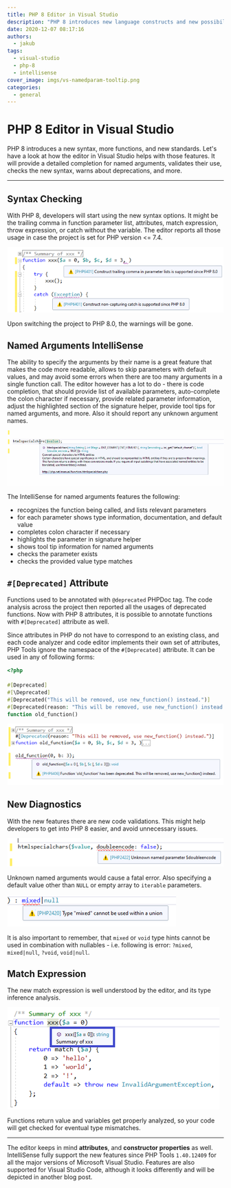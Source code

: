 ```yaml
---
title: PHP 8 Editor in Visual Studio
description: "PHP 8 introduces new language constructs and new possibilities. Let's take a look at how the editor helps with getting into them."
date: 2020-12-07 08:17:16
authors:
  - jakub
tags:
  - visual-studio
  - php-8
  - intellisense
cover_image: imgs/vs-namedparam-tooltip.png
categories:
  - general
---
```


# PHP 8 Editor in Visual Studio

PHP 8 introduces a new syntax, more functions, and new standards. Let's have a look at how the editor in Visual Studio helps with those features. It will provide a detailed completion for named arguments, validates their use, checks the new syntax, warns about deprecations, and more.

<!-- more -->

---

## Syntax Checking

With PHP 8, developers will start using the new syntax options. It might be the trailing comma in function parameter list, attributes, match expression, throw expression, or catch without the variable. The editor reports all those usage in case the project is set for PHP version <= 7.4.

![Image description](imgs/vs-php8-compatibility-errors.png)

Upon switching the project to PHP 8.0, the warnings will be gone. 

## Named Arguments IntelliSense

The ability to specify the arguments by their name is a great feature that makes the code more readable, allows to skip parameters with default values, and may avoid some errors when there are too many arguments in a single function call. The editor however has a lot to do - there is code completion, that should provide list of available parameters, auto-complete the colon character if necessary, provide related parameter information, adjust the highlighted section of the signature helper, provide tool tips for named arguments, and more. Also it should report any unknown argument names.

![Image description](imgs/vs-named-arguments.gif)

The IntelliSense for named arguments features the following:

- recognizes the function being called, and lists relevant parameters
- for each parameter shows type information, documentation, and default value
- completes colon character if necessary
- highlights the parameter in signature helper
- shows tool tip information for named arguments
- checks the parameter exists
- checks the provided value type matches

## `#[Deprecated]` Attribute

Functions used to be annotated with `@deprecated` PHPDoc tag. The code analysis across the project then reported all the usages of deprecated functions. Now with PHP 8 attributes, it is possible to annotate functions with `#[Deprecated]` attribute as well.

Since attributes in PHP do not have to correspond to an existing class, and each code analyzer and code editor implements their own set of attributes, PHP Tools ignore the namespace of the `#[Deprecated]` attribute. It can be used in any of following forms:

```php
<?php

#[Deprecated]
#[\Deprecated]
#[Deprecated("This will be removed, use new_function() instead.")]
#[Deprecated(reason: "This will be removed, use new_function() instead.")]
function old_function()

```

![Image description](imgs/vs-deprecated-attr.png)

## New Diagnostics

With the new features there are new code validations. This might help developers to get into PHP 8 easier, and avoid unnecessary issues.

![Image description](imgs/vs-unk-named-arg.png)

Unknown named arguments would cause a fatal error. Also specifying a default value other than `NULL` or empty array to `iterable` parameters. 

![Image description](imgs/vs-mixed-union-err.png)

It is also important to remember, that `mixed` or `void` type hints cannot be used in combination with nullables - i.e. following is error: `?mixed`, `mixed|null`, `?void`, `void|null`.

## Match Expression

The new match expression is well understood by the editor, and its type inference analysis.

![Image description](imgs/vs-match-type-infer.png)

Functions return value and variables get properly analyzed, so your code will get checked for eventual type mismatches.

---

The editor keeps in mind **attributes**, and **constructor properties** as well. IntelliSense fully support the new features since PHP Tools `1.40.12409` for all the major versions of Microsoft Visual Studio. Features are also supported for Visual Studio Code, although it looks differently and will be depicted in another blog post.